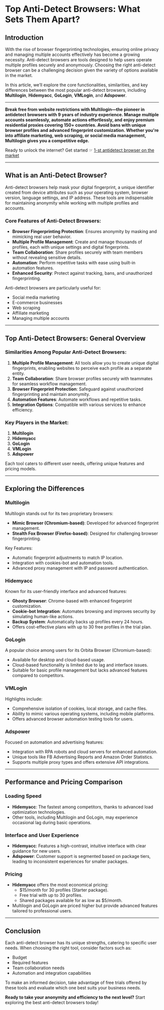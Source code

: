 # Top Anti-Detect Browsers: What Sets Them Apart?

## Introduction

With the rise of browser fingerprinting technologies, ensuring online privacy and managing multiple accounts effectively has become a growing necessity. Anti-detect browsers are tools designed to help users operate multiple profiles securely and anonymously. Choosing the right anti-detect browser can be a challenging decision given the variety of options available in the market.

In this article, we’ll explore the core functionalities, similarities, and key differences between the most popular anti-detect browsers, including **Multilogin**, **Hidemyacc**, **GoLogin**, **VMLogin**, and **Adspower**.

---

**Break free from website restrictions with Multilogin—the pioneer in antidetect browsers with 9 years of industry experience. Manage multiple accounts seamlessly, automate actions effortlessly, and enjoy premium residential proxies covering 150+ countries. Avoid bans with unique browser profiles and advanced fingerprint customization. Whether you're into affiliate marketing, web scraping, or social media management, Multilogin gives you a competitive edge.**

Ready to unlock the internet? Get started ☞ [1-st antidetect browser on the market](https://bit.ly/multIlogin)

---

## What is an Anti-Detect Browser?

Anti-detect browsers help mask your digital fingerprint, a unique identifier created from device attributes such as your operating system, browser version, language settings, and IP address. These tools are indispensable for maintaining anonymity while working with multiple profiles and accounts.

### Core Features of Anti-Detect Browsers:
- **Browser Fingerprinting Protection**: Ensures anonymity by masking and mimicking real user behavior.
- **Multiple Profile Management**: Create and manage thousands of profiles, each with unique settings and digital fingerprints.
- **Team Collaboration**: Share profiles securely with team members without revealing sensitive details.
- **Automation**: Perform repetitive tasks with ease using built-in automation features.
- **Enhanced Security**: Protect against tracking, bans, and unauthorized fingerprinting.

Anti-detect browsers are particularly useful for:
- Social media marketing
- E-commerce businesses
- Web scraping
- Affiliate marketing
- Managing multiple accounts

---

## Top Anti-Detect Browsers: General Overview

### Similarities Among Popular Anti-Detect Browsers:
1. **Multiple Profile Management**: All tools allow you to create unique digital fingerprints, enabling websites to perceive each profile as a separate entity.
2. **Team Collaboration**: Share browser profiles securely with teammates for seamless workflow management.
3. **Browser Fingerprint Protection**: Safeguard against unauthorized fingerprinting and maintain anonymity.
4. **Automation Features**: Automate workflows and repetitive tasks.
5. **Integration Options**: Compatible with various services to enhance efficiency.

### Key Players in the Market:
1. **Multilogin**
2. **Hidemyacc**
3. **GoLogin**
4. **VMLogin**
5. **Adspower**

Each tool caters to different user needs, offering unique features and pricing models.

---

## Exploring the Differences

### Multilogin
Multilogin stands out for its two proprietary browsers:
- **Mimic Browser (Chromium-based)**: Developed for advanced fingerprint management.
- **Stealth Fox Browser (Firefox-based)**: Designed for challenging browser fingerprinting.

Key Features:
- Automatic fingerprint adjustments to match IP location.
- Integration with cookies-bot and automation tools.
- Advanced proxy management with IP and password authentication.

### Hidemyacc
Known for its user-friendly interface and advanced features:
- **Ghosty Browser**: Chrome-based with enhanced fingerprint customization.
- **Cookie-bot Integration**: Automates browsing and improves security by simulating human-like actions.
- **Backup System**: Automatically backs up profiles every 24 hours.
- Offers cost-effective plans with up to 30 free profiles in the trial plan.

### GoLogin
A popular choice among users for its Orbita Browser (Chromium-based):
- Available for desktop and cloud-based usage.
- Cloud-based functionality is limited due to lag and interface issues.
- Suitable for basic profile management but lacks advanced features compared to competitors.

### VMLogin
Highlights include:
- Comprehensive isolation of cookies, local storage, and cache files.
- Ability to mimic various operating systems, including mobile platforms.
- Offers advanced browser automation testing tools for users.

### Adspower
Focused on automation and advertising features:
- Integration with RPA robots and cloud servers for enhanced automation.
- Unique tools like FB Advertising Reports and Amazon Order Statistics.
- Supports multiple proxy types and offers extensive API integrations.

---

## Performance and Pricing Comparison

### Loading Speed
- **Hidemyacc**: The fastest among competitors, thanks to advanced load optimization technologies.
- Other tools, including Multilogin and GoLogin, may experience occasional lag during basic operations.

### Interface and User Experience
- **Hidemyacc**: Features a high-contrast, intuitive interface with clear guidance for new users.
- **Adspower**: Customer support is segmented based on package tiers, leading to inconsistent experiences for smaller packages.

### Pricing
- **Hidemyacc** offers the most economical pricing:
  - $15/month for 30 profiles (Starter package).
  - Free trial with up to 30 profiles.
  - Shared packages available for as low as $5/month.
- Multilogin and GoLogin are priced higher but provide advanced features tailored to professional users.

---

## Conclusion

Each anti-detect browser has its unique strengths, catering to specific user needs. When choosing the right tool, consider factors such as:
- Budget
- Required features
- Team collaboration needs
- Automation and integration capabilities

To make an informed decision, take advantage of free trials offered by these tools and evaluate which one best suits your business needs.

**Ready to take your anonymity and efficiency to the next level?** Start exploring the best anti-detect browsers today!
